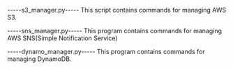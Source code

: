 -----s3_manager.py-----
This script contains commands for managing AWS S3.

-----sns_manager.py-----
This program contains commands for managing AWS SNS(Simple Notification Service)

-----dynamo_manager.py-----
This program contains commands for managing DynamoDB.